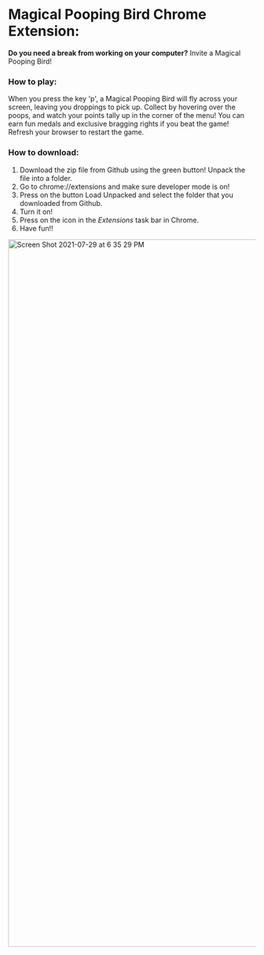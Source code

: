 # Magical Pooping Bird Chrome Extension: 

**Do you need a break from working on your computer?** Invite a Magical Pooping Bird!


### **How to play:**
When you press the key 'p', a Magical Pooping Bird will fly across your screen, leaving you droppings to pick up.
Collect by hovering over the poops, and watch your points tally up in the corner of the menu!
You can earn fun medals and exclusive bragging rights if you beat the game!
Refresh your browser to restart the game.


### **How to download:**
1. Download the zip file from Github using the green button! Unpack the file into a folder.
2. Go to chrome://extensions and make sure developer mode is on!
3. Press on the button Load Unpacked and select the folder that you downloaded from Github.
4. Turn it on!
5. Press on the icon in the *Extensions* task bar in Chrome.
6. Have fun!!


<img width="1440" alt="Screen Shot 2021-07-29 at 6 35 29 PM" src="https://user-images.githubusercontent.com/51773182/127578639-934d497d-af4b-4312-8c91-1386c8faba26.png">
